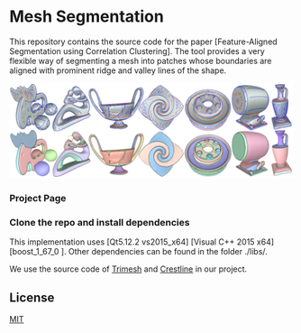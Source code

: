 # Mesh Segmentation

This repository contains the source code for the paper [Feature-Aligned Segmentation using Correlation Clustering]. The tool provides a very flexible way of segmenting a mesh into patches whose boundaries are aligned with prominent ridge and valley lines of the shape.

![teaser](pictures/FeatureSeg.png)    



### Project Page



### Clone the repo and install dependencies

This implementation uses [Qt5.12.2 vs2015_x64] [Visual C++ 2015 x64] [boost_1_67_0 ].
Other dependencies can be found in the folder ./libs/.

We use the source code of [Trimesh](http://graphics.stanford.edu/software/trimesh/) and [Crestline](http://www2.riken.jp/brict/Yoshizawa/Research/Crest.html) in our project.


## License

[MIT](https://github.com/ThibaultGROUEIX/AtlasNet/blob/master/license_MIT)
